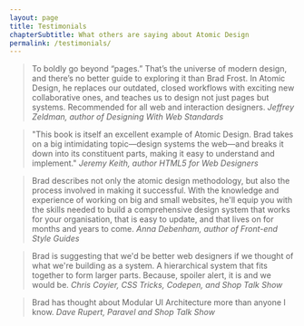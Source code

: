```yaml
---
layout: page
title: Testimonials
chapterSubtitle: What others are saying about Atomic Design
permalink: /testimonials/
---
```


<p>
<blockquote>
To boldly go beyond “pages.” That’s the universe of modern design, and there’s no better guide to exploring it than Brad Frost. In Atomic Design, he replaces our outdated, closed workflows with exciting new collaborative ones, and teaches us to design not just pages but systems. Recommended for all web and interaction designers.
<cite>Jeffrey Zeldman, author of <em>Designing With Web Standards</em></cite>
</blockquote>
</p>

<p>
<blockquote>
"This book is itself an excellent example of Atomic Design. Brad takes on a big intimidating topic—design systems the web—and breaks it down into its constituent parts, making it easy to understand and implement."
<cite>Jeremy Keith, author <em>HTML5 for Web Designers</em></cite>
</blockquote>
</p>

<p>
<blockquote>
Brad describes not only the atomic design methodology, but also the process involved in making it successful. With the knowledge and experience of working on big and small websites, he'll equip you with the skills needed to build a comprehensive design system that works for your organisation, that is easy to update, and that lives on for months and years to come.
<cite>Anna Debenham, author of <em>Front-end Style Guides</em></cite>
</blockquote>
</p>

<p>
<blockquote>
Brad is suggesting that we'd be better web designers if we thought of what we're building as a system. A hierarchical system that fits together to form larger parts. Because, spoiler alert, it is and we would be.
<cite>Chris Coyier, CSS Tricks, Codepen, and Shop Talk Show</cite>
</blockquote>
</p>

<p>
<blockquote>
Brad has thought about Modular UI Architecture more than anyone I know. <cite>Dave Rupert, Paravel and Shop Talk Show</cite>
</blockquote>
</p>
